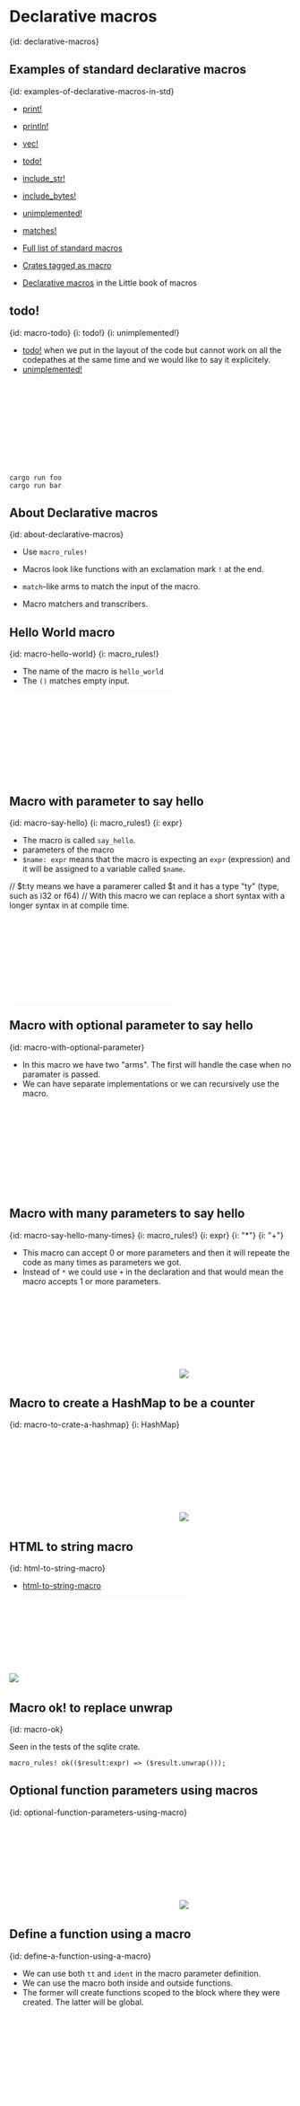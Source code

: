 # Declarative macros
{id: declarative-macros}

## Examples of standard declarative macros
{id: examples-of-declarative-macros-in-std}


* [print!](https://doc.rust-lang.org/std/macro.print.html)
* [println!](https://doc.rust-lang.org/std/macro.println.html)
* [vec!](https://doc.rust-lang.org/std/macro.vec.html)
* [todo!](https://doc.rust-lang.org/std/macro.todo.html)
* [include_str!](https://doc.rust-lang.org/std/macro.include_str.html)
* [include_bytes!](https://doc.rust-lang.org/std/macro.include_bytes.html)
* [unimplemented!](https://doc.rust-lang.org/std/macro.unimplemented.html)
* [matches!](https://doc.rust-lang.org/std/macro.matches.html)

* [Full list of standard macros](https://doc.rust-lang.org/std/#macros)
* [Crates tagged as macro](https://crates.io/keywords/macro)

* [Declarative macros](https://veykril.github.io/tlborm/decl-macros.html) in the Little book of macros

## todo!
{id: macro-todo}
{i: todo!}
{i: unimplemented!}

* [todo!](https://doc.rust-lang.org/std/macro.todo.html) when we put in the layout of the code but cannot work on all the codepathes at the same time and we would like to say it explicitely.
* [unimplemented!](https://doc.rust-lang.org/std/macro.unimplemented.html)

![](examples/macros/todo/src/main.rs)

```
cargo run foo
cargo run bar
```

## About Declarative macros
{id: about-declarative-macros}

* Use `macro_rules!`
* Macros look like functions with an exclamation mark `!` at the end.
* `match`-like arms to match the input of the macro.


* Macro matchers and transcribers.

## Hello World macro
{id: macro-hello-world}
{i: macro_rules!}

* The name of the macro is `hello_world`
* The `()` matches empty input.

![](examples/macros/hello-world/src/main.rs)

## Macro with parameter to say hello
{id: macro-say-hello}
{i: macro_rules!}
{i: expr}

* The macro is called `say_hello`.
* parameters of the macro
* `$name: expr`    means that the macro is expecting an `expr` (expression) and it will be assigned to a variable called `$name`.


// $t:ty          means we have a paramerer called $t    and it has a type "ty" (type, such as i32 or f64)
// With this macro we can replace a short syntax with a longer syntax in at compile time.


![](examples/macros/say-hello/src/main.rs)

## Macro with optional parameter to say hello
{id: macro-with-optional-parameter}

* In this macro we have two "arms". The first will handle the case when no paramater is passed.
* We can have separate implementations or we can recursively use the macro.

![](examples/macros/say-hello-optional/src/main.rs)


## Macro with many parameters to say hello
{id: macro-say-hello-many-times}
{i: macro_rules!}
{i: expr}
{i: "*"}
{i: "+"}

* This macro can accept 0 or more parameters and then it will repeate the code as many times as parameters we got.
* Instead of `*` we could use `+` in the declaration and that would mean the macro accepts 1 or more parameters.

![](examples/macros/say-hello-many-times/src/main.rs)
![](examples/macros/say-hello-many-times/out.out)

## Macro to create a HashMap to be a counter
{id: macro-to-crate-a-hashmap}
{i: HashMap}

![](examples/macros/create-counter-hash/src/main.rs)
![](examples/macros/create-counter-hash/out.out)


## HTML to string macro
{id: html-to-string-macro}

* [html-to-string-macro](https://crates.io/crates/html-to-string-macro)

![](examples/macros/embed-html/Cargo.toml)
![](examples/macros/embed-html/src/main.rs)


## Macro ok! to replace unwrap
{id: macro-ok}

Seen in the tests of the sqlite crate.

```
macro_rules! ok(($result:expr) => ($result.unwrap()));
```

## Optional function parameters using macros
{id: optional-function-parameters-using-macro}

![](examples/macros/optional-parameter/src/main.rs)
![](examples/macros/optional-parameter/out.out)


## Define a function using a macro
{id: define-a-function-using-a-macro}

* We can use both `tt` and `ident` in the macro parameter definition.
* We can use the macro both inside and outside functions.
* The former will create functions scoped to the block where they were created. The latter will be global.

![](examples/macros/define-function/src/main.rs)

